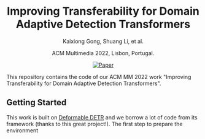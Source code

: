 <div align="center">

# Improving Transferability for Domain Adaptive Detection Transformers
  
  Kaixiong Gong, Shuang Li, et al.
  
  ACM Multimedia 2022, Lisbon, Portugal.
  
  [![Paper](https://img.shields.io/badge/paper-arxiv.2208.01195-B31B1B.svg)](https://arxiv.org/abs/2204.14195)
  
</div>

This repository contains the code of our ACM MM 2022 work "Improving Transferability for Domain Adaptive Detection Transformers".

## Getting Started

This work is built on [Deformable DETR](https://github.com/fundamentalvision/Deformable-DETR) and we borrow a lot of code from its framework (thanks to this great project!).
The first step to prepare the environment
